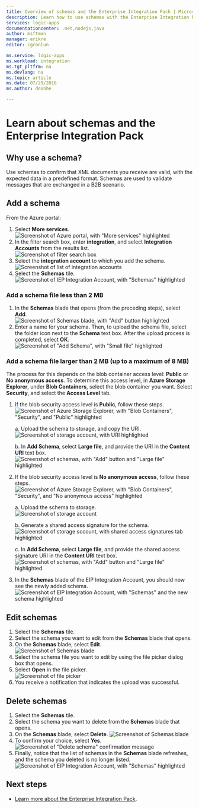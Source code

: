 ```yaml
---
title: Overview of schemas and the Enterprise Integration Pack | Microsoft Docs
description: Learn how to use schemas with the Enterprise Integration Pack and logic apps
services: logic-apps
documentationcenter: .net,nodejs,java
author: msftman
manager: erikre
editor: cgronlun

ms.service: logic-apps
ms.workload: integration
ms.tgt_pltfrm: na
ms.devlang: na
ms.topic: article
ms.date: 07/29/2016
ms.author: deonhe

---
```

# Learn about schemas and the Enterprise Integration Pack
## Why use a schema?
Use schemas to confirm that XML documents you receive are valid, with the expected data in a predefined format. Schemas are used to validate messages that are exchanged in a B2B scenario.

## Add a schema
From the Azure portal:  

1. Select **More services**.  
   ![Screenshot of Azure portal, with "More services" highlighted](./media/app-service-logic-enterprise-integration-overview/overview-11.png)    
2. In the filter search box, enter **integration**, and select **Integration Accounts** from the results list.     
   ![Screenshot of filter search box](./media/app-service-logic-enterprise-integration-overview/overview-21.png)  
3. Select the **integration account** to which you add the schema.    
   ![Screenshot of list of integration accounts](./media/app-service-logic-enterprise-integration-overview/overview-31.png)  
4. Select the **Schemas** tile.  
   ![Screenshot of IEP Integration Account, with "Schemas" highlighted](./media/app-service-logic-enterprise-integration-schemas/schema-11.png)  

### Add a schema file less than 2 MB
1. In the **Schemas** blade that opens (from the preceding steps), select **Add**.  
   ![Screenshot of Schemas blade, with "Add" button highlighted](./media/app-service-logic-enterprise-integration-schemas/schema-21.png)  
2. Enter a name for your schema. Then, to upload the schema file, select the folder icon next to the **Schema** text box. After the upload process is completed, select **OK**.    
   ![Screenshot of "Add Schema", with "Small file" highlighted](./media/app-service-logic-enterprise-integration-schemas/schema-31.png)  

### Add a schema file larger than 2 MB (up to a maximum of 8 MB)
The process for this depends on the blob container access level: **Public** or **No anonymous access**. To determine this access level, in **Azure Storage Explorer**, under **Blob Containers**, select the blob container you want. Select **Security**, and select the **Access Level** tab.

1. If the blob security access level is **Public**, follow these steps.  
   ![Screenshot of Azure Storage Explorer, with "Blob Containers", "Security", and "Public" highlighted](./media/app-service-logic-enterprise-integration-schemas/blob-public.png)  
   
    a. Upload the schema to storage, and copy the URI.  
    ![Screenshot of storage account, with URI highlighted](./media/app-service-logic-enterprise-integration-schemas/schema-blob.png)  
   
    b. In **Add Schema**, select **Large file**, and provide the URI in the **Content URI** text box.  
    ![Screenshot of schemas, with "Add" button and "Large file" highlighted](./media/app-service-logic-enterprise-integration-schemas/schema-largefile.png)  
2. If the blob security access level is **No anonymous access**, follow these steps.  
   ![Screenshot of Azure Storage Explorer, with "Blob Containers", "Security", and "No anonymous access" highlighted](./media/app-service-logic-enterprise-integration-schemas/blob-1.png)  
   
    a. Upload the schema to storage.  
    ![Screenshot of storage account](./media/app-service-logic-enterprise-integration-schemas/blob-3.png)
   
    b. Generate a shared access signature for the schema.  
    ![Screenshot of storage sccount, with shared access signatures tab highlighted](./media/app-service-logic-enterprise-integration-schemas/blob-2.png)
   
    c. In **Add Schema**, select **Large file**, and provide the shared access signature URI in the **Content URI** text box.  
    ![Screenshot of schemas, with "Add" button and "Large file" highlighted](./media/app-service-logic-enterprise-integration-schemas/schema-largefile.png)  
3. In the **Schemas** blade of the EIP Integration Account, you should now see the newly added schema.  
   ![Screenshot of EIP Integration Account, with "Schemas" and the new schema highlighted](./media/app-service-logic-enterprise-integration-schemas/schema-41.png)

## Edit schemas
1. Select the **Schemas** tile.  
2. Select the schema you want to edit from the **Schemas** blade that opens.
3. On the **Schemas** blade, select **Edit**.  
   ![Screenshot of Schemas blade](./media/app-service-logic-enterprise-integration-schemas/edit-12.png)    
4. Select the schema file you want to edit by using the file picker dialog box that opens.
5. Select **Open** in the file picker.  
   ![Screenshot of file picker](./media/app-service-logic-enterprise-integration-schemas/edit-31.png)  
6. You receive a notification that indicates the upload was successful.  

## Delete schemas
1. Select the **Schemas** tile.  
2. Select the schema you want to delete from the **Schemas** blade that opens.  
3. On the **Schemas** blade, select **Delete**.
   ![Screenshot of Schemas blade](./media/app-service-logic-enterprise-integration-schemas/delete-12.png)  
4. To confirm your choice, select **Yes**.  
   ![Screenshot of "Delete schema" confirmation message](./media/app-service-logic-enterprise-integration-schemas/delete-21.png)  
5. Finally, notice that the list of schemas in the **Schemas** blade refreshes, and the schema you deleted is no longer listed.  
   ![Screenshot of EIP Integration Account, with "Schemas" highlighted](./media/app-service-logic-enterprise-integration-schemas/delete-31.png)    

## Next steps
* [Learn more about the Enterprise Integration Pack](app-service-logic-enterprise-integration-overview.md "Learn about the enterprise integration pack").  

